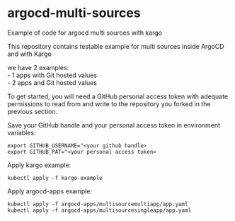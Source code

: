 # argocd-multi-sources
Example of code for argocd multi sources with kargo

This repository contains testable example for multi sources inside ArgoCD and with Kargo

we have 2 examples:  
    - 1 apps with Git hosted values  
    - 2 apps and Git hosted values  

To get started, you will need a GitHub personal access token with adequate permissions to read from and write to the repository you forked in the previous section.

Save your GitHub handle and your personal access token in environment variables:

```
export GITHUB_USERNAME="<your github handle>
export GITHUB_PAT="<your personal access token>
```  

Apply kargo example: 

```
kubectl apply -f kargo-example
```

Apply argocd-apps example: 

```
kubectl apply -f argocd-apps/multisourcemultiapp/app.yaml
kubectl apply -f argocd-apps/multisourcesingleapp/app.yaml
```
